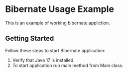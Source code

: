 # Bibernate Usage Example
This is an example of working bibernate appliction.

## Getting Started

Follow these steps to start Bibernate application:

1. Verify that Java 17 is installed.
2. To start application run main method from Main class.
